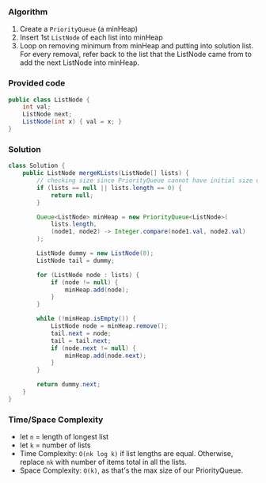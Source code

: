 ### Algorithm

1. Create a `PriorityQueue` (a minHeap)
1. Insert 1st `ListNode` of each list into minHeap
1. Loop on removing minimum from minHeap and putting into solution list. For every removal, refer back to the list that the ListNode came from to add the next ListNode into minHeap.

### Provided code

```java
public class ListNode {
    int val;
    ListNode next;
    ListNode(int x) { val = x; }
}
```

### Solution

```java
class Solution {
    public ListNode mergeKLists(ListNode[] lists) {
        // checking size since PriorityQueue cannot have initial size of 0.
        if (lists == null || lists.length == 0) {
            return null;
        }

        Queue<ListNode> minHeap = new PriorityQueue<ListNode>(
            lists.length,
            (node1, node2) -> Integer.compare(node1.val, node2.val)
        );

        ListNode dummy = new ListNode(0);
        ListNode tail = dummy;

        for (ListNode node : lists) {
            if (node != null) {
                minHeap.add(node);
            }
        }

        while (!minHeap.isEmpty()) {
            ListNode node = minHeap.remove();
            tail.next = node;
            tail = tail.next;
            if (node.next != null) {
                minHeap.add(node.next);
            }
        }

        return dummy.next;
    }
}
```

### Time/Space Complexity

- let `n` = length of longest list
- let `k` = number of lists
- Time Complexity: `O(nk log k)` if list lengths are equal. Otherwise, replace `nk` with number of items total in all the lists.
- Space Complexity: `O(k)`, as that's the max size of our PriorityQueue.
